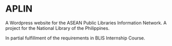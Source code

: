 # APLIN
 A Wordpress website for the ASEAN Public Libraries Information Network. A project for the National Library of the Philippines.
 
 In partial fulfillment of the requirements in BLIS Internship Course.

